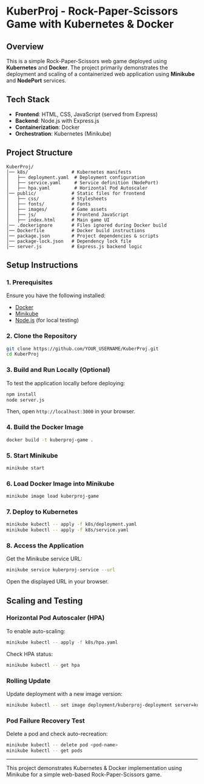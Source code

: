 # KuberProj - Rock-Paper-Scissors Game with Kubernetes & Docker

## Overview
This is a simple Rock-Paper-Scissors web game deployed using **Kubernetes** and **Docker**. The project primarily demonstrates the deployment and scaling of a containerized web application using **Minikube** and **NodePort** services.

## Tech Stack
- **Frontend**: HTML, CSS, JavaScript (served from Express)
- **Backend**: Node.js with Express.js
- **Containerization**: Docker
- **Orchestration**: Kubernetes (Minikube)

## Project Structure
```
KuberProj/
│── k8s/                # Kubernetes manifests
│   ├── deployment.yaml  # Deployment configuration
│   ├── service.yaml     # Service definition (NodePort)
│   ├── hpa.yaml         # Horizontal Pod Autoscaler
│── public/             # Static files for frontend
│   ├── css/            # Stylesheets
│   ├── fonts/          # Fonts
│   ├── images/         # Game assets
│   ├── js/             # Frontend JavaScript
│   ├── index.html      # Main game UI
│── .dockerignore       # Files ignored during Docker build
│── Dockerfile          # Docker build instructions
│── package.json        # Project dependencies & scripts
│── package-lock.json   # Dependency lock file
│── server.js           # Express.js backend logic
```

## Setup Instructions

### 1. Prerequisites
Ensure you have the following installed:
- [Docker](https://www.docker.com/)
- [Minikube](https://minikube.sigs.k8s.io/docs/start/)
- [Node.js](https://nodejs.org/) (for local testing)

### 2. Clone the Repository
```sh
git clone https://github.com/YOUR_USERNAME/KuberProj.git
cd KuberProj
```

### 3. Build and Run Locally (Optional)
To test the application locally before deploying:
```sh
npm install
node server.js
```
Then, open `http://localhost:3000` in your browser.

### 4. Build the Docker Image
```sh
docker build -t kuberproj-game .
```

### 5. Start Minikube
```sh
minikube start
```

### 6. Load Docker Image into Minikube
```sh
minikube image load kuberproj-game
```

### 7. Deploy to Kubernetes
```sh
minikube kubectl -- apply -f k8s/deployment.yaml
minikube kubectl -- apply -f k8s/service.yaml
```

### 8. Access the Application
Get the Minikube service URL:
```sh
minikube service kuberproj-service --url
```
Open the displayed URL in your browser.

## Scaling and Testing
### Horizontal Pod Autoscaler (HPA)
To enable auto-scaling:
```sh
minikube kubectl -- apply -f k8s/hpa.yaml
```
Check HPA status:
```sh
minikube kubectl -- get hpa
```

### Rolling Update
Update deployment with a new image version:
```sh
minikube kubectl -- set image deployment/kuberproj-deployment server=kuberproj-game:v2
```

### Pod Failure Recovery Test
Delete a pod and check auto-recreation:
```sh
minikube kubectl -- delete pod <pod-name>
minikube kubectl -- get pods
```


---
This project demonstrates Kubernetes & Docker implementation using Minikube for a simple web-based Rock-Paper-Scissors game.
